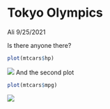 Tokyo Olympics
================
Ali
9/25/2021

Is there anyone there?

``` r
plot(mtcars$hp)
```

![](Tokyo-Olympics_files/figure-gfm/unnamed-chunk-1-1.png)<!-- --> And
the second plot

``` r
plot(mtcars$mpg)
```

![](Tokyo-Olympics_files/figure-gfm/unnamed-chunk-2-1.png)<!-- -->
